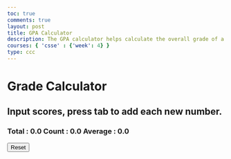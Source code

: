 ```yaml
---
toc: true
comments: true
layout: post
title: GPA Calculator
description: The GPA calculator helps calculate the overall grade of a single student that depends on the grades of other classes.
courses: { 'csse' : {'week': 4} }
type: ccc
---
```


<!-- Heading -->
<h1>Grade Calculator</h1>
<h2>Input scores, press tab to add each new number.</h2>
<!-- Totals -->
<h3>
    Total : <span id="total">0.0</span>
    Count : <span id="count">0.0</span>
    Average : <span id="average">0.0</span>
</h3>
<!-- Rows -->
<div id="scores">
    <!-- javascript generated inputs -->
</div>

<!-- Reset button -->
<button id="resetButton">Reset</button>

<script>
// Creates a new input box
function newInputLine(index) {

    // Add a label for each score element
    var title = document.createElement('label');
    title.htmlFor = index;
    title.innerHTML = index + ". ";    
    document.getElementById("scores").appendChild(title); // add to HTML

    // Setup score element and attributes
    var score = document.createElement("input"); // input element
    score.id =  index;  // id of input element
    score.onkeydown = calculator // Each key triggers event (using function as a value)
    score.type = "number"; // Use text type to allow typing multiple characters
    score.name = "score";  // name is used to group "score" elements
    score.style.textAlign = "right";
    score.style.width = "5em";
    document.getElementById("scores").appendChild(score);  // add to HTML

    // Create and add blank line after input box
    var br = document.createElement("br");  // line break element
    document.getElementById("scores").appendChild(br); // add to HTML

    // Set focus on the new input line
    document.getElementById(index).focus();
}

// Handles event and calculates totals
function calculator(event) {
    var key = event.key;
    // Check if the pressed key is the "Tab" key (key code 9) or "Enter" key (key code 13)
    if (key === "Tab" || key === "Enter") { 
        event.preventDefault(); // Prevent default behavior (tabbing to the next element)
   
        var array = document.getElementsByName('score'); // setup array of scores
        var total = 0;  // running total
        var count = 0;  // count of input elements with valid values

        for (var i = 0; i < array.length; i++) {  // iterate through array
            var value = array[i].value;
            if (parseFloat(value)) {
                var parsedValue = parseFloat(value);
                total += parsedValue;  // add to running total
                count++;
            }
        }

        // update totals
        document.getElementById('total').innerHTML = total.toFixed(2); // show two decimals
        document.getElementById('count').innerHTML = count;

        if (count > 0) {
            document.getElementById('average').innerHTML = (total / count).toFixed(2);
        } else {
            document.getElementById('average').innerHTML = "0.0";
        }

        // adds newInputLine, only if all array values satisfy parseFloat 
        if (count === document.getElementsByName('score').length) {
            newInputLine(count); // make a new input line
        }
    }
}

// Handles event and calculates totals
function calculator(event) {
    var key = event.key;
    // Check if the pressed key is the "Tab" key (key code 9) or "Enter" key (key code 13)
    if (key === "Tab" || key === "Enter") { 
        event.preventDefault(); // Prevent default behavior (tabbing to the next element)
   
        var array = document.getElementsByName('score'); // setup array of scores
        var total = 0;  // running total
        var count = 0;  // count of input elements with valid values

        for (var i = 0; i < array.length; i++) {  // iterate through array
            var value = array[i].value;
            if (/^[0-9]+$/.test(value)) { // Check if it's a valid integer
                var parsedValue = parseInt(value, 10); // Parse as an integer
                total += parsedValue;  // add to running total
                count++;
            }
        }

        // update totals
        document.getElementById('total').innerHTML = total;
        document.getElementById('count').innerHTML = count;

        if (count > 0) {
            document.getElementById('average').innerHTML = Math.round(total / count); // Round to the nearest integer
        } else {
            document.getElementById('average').innerHTML = "0";
        }

        // adds newInputLine, only if all array values satisfy the integer condition
        if (count === document.getElementsByName('score').length) {
            newInputLine(count); // make a new input line
        }
    }
}

// Function to convert a numeric average to a GPA grade
function calculateGPA(average) {
    if (average >= 90) {
        return 'A+';
    } else if (average >= 85) {
        return 'A';
    } else if (average >= 80) {
        return 'A-';
    } else if (average >= 75) {
        return 'B+';
    } else if (average >= 70) {
        return 'B';
    } else if (average >= 65) {
        return 'B-';
    } else if (average >= 60) {
        return 'C+';
    } else if (average >= 55) {
        return 'C';
    } else if (average >= 50) {
        return 'C-';
    } else if (average >= 45) {
        return 'D+';
    } else if (average >= 40) {
        return 'D';
    } else {
        return 'F';
    }
}

// Inside the calculator function, update the GPA display
document.getElementById('average').innerHTML = calculateGPA(Math.round(total / count));

// Creates 1st input box on Window load
newInputLine(0);

// Reset function
function resetCalculator() {
    var array = document.getElementsByName('score'); // get all input elements
    for (var i = 0; i < array.length; i++) {
        array[i].value = ''; // clear input values
    }
    // Reset totals
    document.getElementById('total').innerHTML = '0.0';
    document.getElementById('count').innerHTML = '0.0';
    document.getElementById('average').innerHTML = '0.0';
}

// Create and attach an event listener to the reset button
document.getElementById('resetButton').addEventListener('click', resetCalculator);

</script>